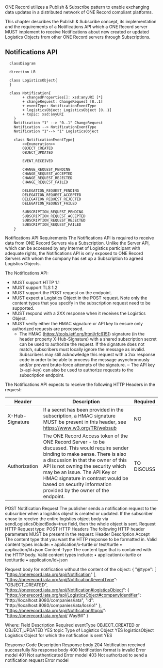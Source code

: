 ONE Record utilizes a Publish & Subscribe pattern to enable exchanging data updates in a distributed network of ONE Record compliant platforms.

This chapter describes the Publish & Subscribe concept, its implementation and the requirements of a Notifications API which a ONE Record server MUST implement to receive Notifications about new created or updated Logistics Objects from other ONE Record servers through Subscriptions.

## Notifications API

```mermaid
  classDiagram

  direction LR   

  class LogisticsObject{                
  }

  class Notification{
        + changedProperties[]: xsd:anyURI [*]
        + changeRequest: ChangeRequest [0..1]
        + eventType: NotificationEventType
        + logisticsObject: LogisticsObject [0..1]        
        + topic: xsd:anyURI
    }
    Notification "1" --> "0..1" ChangeRequest    
    Notification --> NotificationEventType
    Notification "1"--> "1" LogisticsObject

    class NotificationEventType{
        <<Enumeration>>
        OBJECT_CREATED
        OBJECT_UPDATED

        EVENT_RECEIVED

        CHANGE_REQUEST_PENDING
        CHANGE_REQUEST_ACCEPTED                
        CHANGE_REQUEST_REJECTED
        CHANGE_REQUEST_FAILED

        DELEGATION_REQUEST_PENDING
        DELEGATION_REQUEST_ACCEPTED                
        DELEGATION_REQUEST_REJECTED
        DELEGATION_REQUEST_FAILED

        SUBSCRIPTION_REQUEST_PENDING
        SUBSCRIPTION_REQUEST_ACCEPTED                
        SUBSCRIPTION_REQUEST_REJECTED
        SUBSCRIPTION_REQUEST_FAILED
    }
```

Notifications API Requirements
The Notifications API is required to receive data from ONE Record Servers via a Subscription. Unlike the Server API, which can be accessed by any Internet of Logistics participant with adequate rights, the Notifications API is only exposed to ONE Record Servers with whom the company has set up a Subscription to agreed Logistics Objects.

The Notifications API:

-	MUST support HTTP 1.1
-	MUST support TLS 1.2
-	MUST support the POST request on the endpoint.
-	MUST expect a Logistics Object in the POST request. Note only the content types that you specify in the subscription request need to be supported.
-	MUST respond with a 2XX response when it receives the Logistics Object.
-	MUST verify either the HMAC signature or API key to ensure only authorized requests are processed. 
    -	The HMAC (https://tools.ietf.org/html/rfc6151) signature (in the header property X-Hub-Signature) with a shared subscription secret can be used to authorize the request. If the signature does not match, subscribers must locally ignore the message as invalid. Subscribers may still acknowledge this request with a 2xx response code in order to be able to process the message asynchronously and/or prevent brute-force attempts of the signature.
    ‒	The API key (x-api-key) can also be used to authorize requests to the subscription endpoint.

The Notifications API expects to receive the following HTTP Headers in the request:

| Header | Description | Required |
| ------ | ----------- | -------- |    		
| X-Hub-Signature | 	If a secret has been provided in the subscription, a HMAC signature MUST be present in this header, see https://www.w3.org/TR/websub	 | NO | 
| Authorization	| The ONE Record Access token of the ONE Record Server - to be discussed. This would require sender binding to make sense. There is also a discussion in that the owner of this API is not owning the security which may be an issue. The API Key or HMAC signature in contrast would be based on security information provided by the owner of the endpoint.	|  TO DISCUSS | 

POST Notification Request
The publisher sends a notification request to the subscriber when a logistics object is created or updated. If the subscriber chose to receive the entire logistics object body via sendLogisticsObjectBody=true field, then the whole object is sent.
Request
HTTP Request type: POST
HTTP Headers
The following HTTP header parameters MUST be present in the request:
Header	Description
Accept	The content type that you want the HTTP response to be formatted in. Valid content types include:
▪	application/x-turtle or text/turtle
▪	application/ld+json 
Content-Type	The content type that is contained with the HTTP body. Valid content types include:
▪	application/x-turtle or text/turtle
▪	application/ld+json 

Request body for notification without the content of the object:
{
  "@type": [
    "https://onerecord.iata.org/api/Notification"
  ],
  "https://onerecord.iata.org/api/Notification#eventType": "OBJECT_CREATED",
  "https://onerecord.iata.org/api/Notification#logisticsObject": {
    "https://onerecord.iata.org/api/LogisticsObject#companyIdentifier": "http://localhost:8080/companies/iata",
    "id": "http://localhost:8080/companies/iata/los/lo1"
  },
  "https://onerecord.iata.org/api/Notification#topic": "https://onerecord.iata.org/api/ WayBill"
}


Where:
Field	Description	Required
eventType	OBJECT_CREATED or OBJECT_UPDATED	YES
topic	Type of Logistics Object	YES
logisticsObject	Logistics Object for which the notification is sent	YES

Response
Code		Description	Response body
204		Notification received successfully	No response body
400		Notification format is invalid	Error model
401		Not authenticated 	Error model
403		Not authorized to send a notification request	Error model

 
